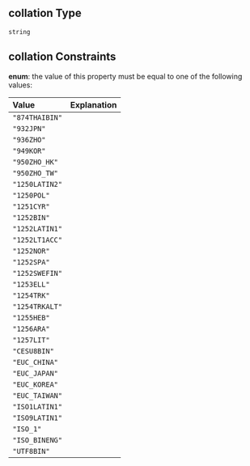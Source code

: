 ## collation Type

`string`

## collation Constraints

**enum**: the value of this property must be equal to one of the following values:

| Value          | Explanation |
| :------------- | :---------- |
| `"874THAIBIN"` |             |
| `"932JPN"`     |             |
| `"936ZHO"`     |             |
| `"949KOR"`     |             |
| `"950ZHO_HK"`  |             |
| `"950ZHO_TW"`  |             |
| `"1250LATIN2"` |             |
| `"1250POL"`    |             |
| `"1251CYR"`    |             |
| `"1252BIN"`    |             |
| `"1252LATIN1"` |             |
| `"1252LT1ACC"` |             |
| `"1252NOR"`    |             |
| `"1252SPA"`    |             |
| `"1252SWEFIN"` |             |
| `"1253ELL"`    |             |
| `"1254TRK"`    |             |
| `"1254TRKALT"` |             |
| `"1255HEB"`    |             |
| `"1256ARA"`    |             |
| `"1257LIT"`    |             |
| `"CESU8BIN"`   |             |
| `"EUC_CHINA"`  |             |
| `"EUC_JAPAN"`  |             |
| `"EUC_KOREA"`  |             |
| `"EUC_TAIWAN"` |             |
| `"ISO1LATIN1"` |             |
| `"ISO9LATIN1"` |             |
| `"ISO_1"`      |             |
| `"ISO_BINENG"` |             |
| `"UTF8BIN"`    |             |
